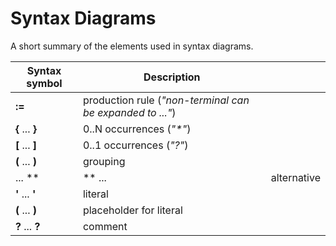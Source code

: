 # Syntax Diagrams

A short summary of the elements used in syntax diagrams.

| Syntax symbol    | Description                                               |             |
| ---------------- | --------------------------------------------------------- | ----------- |
| **:=**           | production rule (_"non-terminal can be expanded to ..."_) |             |
| **{** ... **}**  | 0..N occurrences (_"\*"_)                                 |             |
| **\[** ... **]** | 0..1 occurrences (_"?"_)                                  |             |
| **(** ... **)**  | grouping                                                  |             |
| ... \*\*         | \*\* ...                                                  | alternative |
| **'** ... **'**  | literal                                                   |             |
| **(** ... **)**  | placeholder for literal                                   |             |
| **?** ... **?**  | comment                                                   |             |
